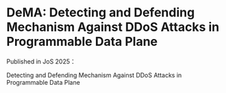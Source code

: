 # DeMA: Detecting and Defending Mechanism Against DDoS Attacks in Programmable Data Plane

Published in JoS 2025：

Detecting and Defending Mechanism Against DDoS Attacks in Programmable Data Plane
